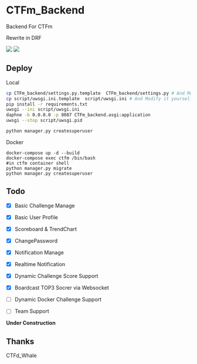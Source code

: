 # CTFm_Backend

Backend For CTFm

Rewrite in DRF

![](https://img.shields.io/pypi/djversions/djangorestframework) ![](https://img.shields.io/github/last-commit/EkiXu/CTFm_Backend)

## Deploy

Local

```bash
cp CTFm_backend/settings.py.template  CTFm_backend/settings.py # And Modify it yourself
cp script/uwsgi.ini.template  script/uwsgi.ini # And Modify it yourself
pip install -r requirements.txt
uwsgi --ini script/uwsgi.ini
daphne -b 0.0.0.0 -p 8087 CTFm_backend.asgi:application
uwsgi --stop script/uwsgi.pid

python manager.py createsuperuser 
```

Docker

```
docker-compose up -d --build
docker-compose exec ctfm /bin/bash
#in ctfm container shell
python manager.py migrate
python manager.py createsuperuser 
```

## Todo

- [x] Basic Challenge Manage
- [x] Basic User Profile
- [x] Scoreboard & TrendChart
- [x] ChangePassword
- [x] Notification Manage
- [x] Realtime Notification
- [x] Dynamic Challenge Score Support
- [x] Boardcast TOP3 Socrer via Websocket
- [ ] Dynamic Docker Challenge Support
- [ ] Team Support


**Under Construction**

## Thanks

CTFd_Whale